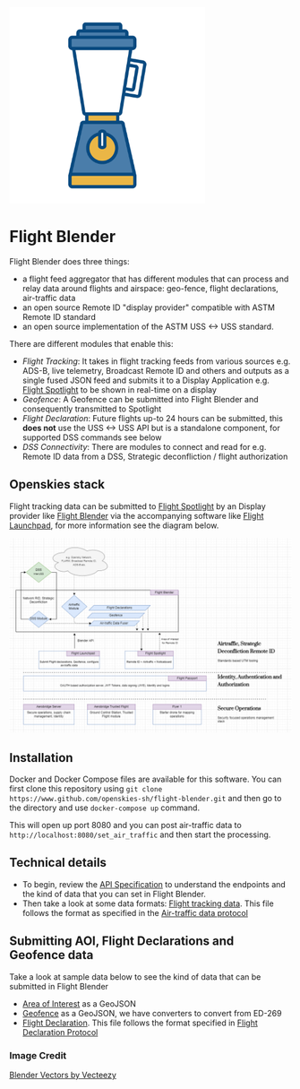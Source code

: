 <img src="images/blender-logo.jfif" width="350">

# Flight Blender

Flight Blender does three things:

- a flight feed aggregator that has different modules that can process and relay data around flights and airspace: geo-fence, flight declarations, air-traffic data
- an open source Remote ID "display provider" compatible with ASTM Remote ID standard
- an open source implementation of the ASTM USS <-> USS standard.

There are different modules that enable this:

- _Flight Tracking_: It takes in flight tracking feeds from various sources e.g. ADS-B, live telemetry, Broadcast Remote ID and others and outputs as a single fused JSON feed and submits it to a Display Application e.g. [Flight Spotlight](https://github.com/openskies-sh/flight-spotlight) to be shown in real-time on a display
- _Geofence_: A Geofence can be submitted into Flight Blender and consequently transmitted to Spotlight
- _Flight Declaration_: Future flights up-to 24 hours can be submitted, this __does not__ use the USS <-> USS API but is a standalone component, for supported DSS commands see below
- _DSS Connectivity_: There are modules to connect and read for e.g. Remote ID data from a DSS, Strategic deconfliction / flight authorization


## Openskies stack

Flight tracking data can be submitted to [Flight Spotlight](https://github.com/openskies-sh/flight-spotlight) by an Display provider like [Flight Blender](https://github.com/openskies-sh/flight-blender) via the accompanying software like [Flight Launchpad](https://github.com/openskies-sh/flight-launchpad), for more information see the diagram below.

![OpenskiesStack](images/openskies-stack.png)

## Installation

Docker and Docker Compose files are available for this software. You can first clone this repository using `git clone https://www.github.com/openskies-sh/flight-blender.git` and then go to the directory and use `docker-compose up` command.

This will open up port 8080 and you can post air-traffic data to `http://localhost:8080/set_air_traffic` and then start the processing.

## Technical details

- To begin, review the [API Specification](http://redocly.github.io/redoc/?url=https://raw.githubusercontent.com/openskies-sh/flight-blender/master/api/flight-blender-1.0.0-resolved.yaml) to understand the endpoints and the kind of data that you can set in Flight Blender.
- Then take a look at some data formats: [Flight tracking data](https://github.com/openskies-sh/flight-blender/blob/master/importers/air_traffic_samples/micro_flight_data_single.json). This file follows the format as specified in the [Air-traffic data protocol](https://github.com/openskies-sh/airtraffic-data-protocol-development/blob/master/Airtraffic-Data-Protocol.md)

## Submitting AOI, Flight Declarations and Geofence data

Take a look at sample data below to see the kind of data that can be submitted in Flight Blender

- [Area of Interest](https://github.com/openskies-sh/flight-blender/blob/master/importers/aoi_geo_fence_samples/aoi.geojson) as a GeoJSON
- [Geofence](https://github.com/openskies-sh/flight-blender/blob/master/importers/aoi_geo_fence_samples/geo_fence.geojson) as a GeoJSON, we have converters to convert from ED-269
- [Flight Declaration](https://github.com/openskies-sh/flight-blender/blob/master/importers/flight_declarations_samples/flight-1.json). This file follows the format specified in [Flight Declaration Protocol](https://github.com/openskies-sh/flight-declaration-protocol-development)

### Image Credit

<a href="https://www.vecteezy.com/free-vector/blender">Blender Vectors by Vecteezy</a>

